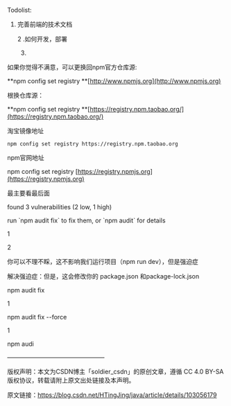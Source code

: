 Todolist:

1. 完善前端的技术文档

   2 .如何开发，部署

   3.

如果你觉得不满意，可以更换回npm官方仓库源:

**npm config set registry **[http://www.npmjs.org](http://www.npmjs.org)

根换仓库源：

**npm config set registry **[https://registry.npm.taobao.org/](https://registry.npm.taobao.org/)

淘宝镜像地址

```
npm config set registry https://registry.npm.taobao.org
```

npm官网地址

npm config set registry [https://registry.npmjs.org](https://registry.npmjs.org)



最主要看最后面

found 3 vulnerabilities \(2 low, 1 high\)

  run \`npm audit fix\` to fix them, or \`npm audit\` for details

1

2

你可以不理不睬，这不影响我们运行项目（npm run dev），但是强迫症

解决强迫症：但是，这会修改你的 package.json 和package-lock.json



npm audit fix

1

npm audit fix --force

1

npm audi

————————————————

版权声明：本文为CSDN博主「soldier\_csdn」的原创文章，遵循 CC 4.0 BY-SA 版权协议，转载请附上原文出处链接及本声明。

原文链接：https://blog.csdn.net/HTingJing/java/article/details/103056179

